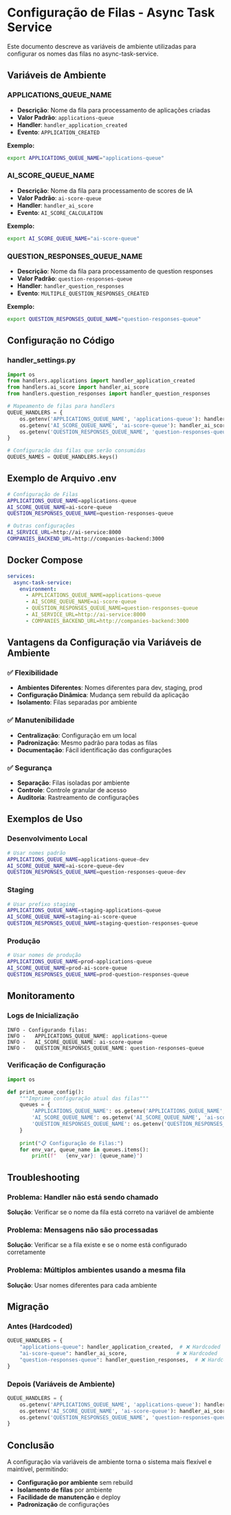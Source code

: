 # Configuração de Filas - Async Task Service

Este documento descreve as variáveis de ambiente utilizadas para configurar os nomes das filas no async-task-service.

## Variáveis de Ambiente

### APPLICATIONS_QUEUE_NAME
- **Descrição**: Nome da fila para processamento de aplicações criadas
- **Valor Padrão**: `applications-queue`
- **Handler**: `handler_application_created`
- **Evento**: `APPLICATION_CREATED`

**Exemplo:**
```bash
export APPLICATIONS_QUEUE_NAME="applications-queue"
```

### AI_SCORE_QUEUE_NAME
- **Descrição**: Nome da fila para processamento de scores de IA
- **Valor Padrão**: `ai-score-queue`
- **Handler**: `handler_ai_score`
- **Evento**: `AI_SCORE_CALCULATION`

**Exemplo:**
```bash
export AI_SCORE_QUEUE_NAME="ai-score-queue"
```

### QUESTION_RESPONSES_QUEUE_NAME
- **Descrição**: Nome da fila para processamento de question responses
- **Valor Padrão**: `question-responses-queue`
- **Handler**: `handler_question_responses`
- **Evento**: `MULTIPLE_QUESTION_RESPONSES_CREATED`

**Exemplo:**
```bash
export QUESTION_RESPONSES_QUEUE_NAME="question-responses-queue"
```

## Configuração no Código

### handler_settings.py

```python
import os
from handlers.applications import handler_application_created
from handlers.ai_score import handler_ai_score
from handlers.question_responses import handler_question_responses

# Mapeamento de filas para handlers
QUEUE_HANDLERS = {
    os.getenv('APPLICATIONS_QUEUE_NAME', 'applications-queue'): handler_application_created,
    os.getenv('AI_SCORE_QUEUE_NAME', 'ai-score-queue'): handler_ai_score,
    os.getenv('QUESTION_RESPONSES_QUEUE_NAME', 'question-responses-queue'): handler_question_responses,
}

# Configuração das filas que serão consumidas
QUEUES_NAMES = QUEUE_HANDLERS.keys()
```

## Exemplo de Arquivo .env

```bash
# Configuração de Filas
APPLICATIONS_QUEUE_NAME=applications-queue
AI_SCORE_QUEUE_NAME=ai-score-queue
QUESTION_RESPONSES_QUEUE_NAME=question-responses-queue

# Outras configurações
AI_SERVICE_URL=http://ai-service:8000
COMPANIES_BACKEND_URL=http://companies-backend:3000
```

## Docker Compose

```yaml
services:
  async-task-service:
    environment:
      - APPLICATIONS_QUEUE_NAME=applications-queue
      - AI_SCORE_QUEUE_NAME=ai-score-queue
      - QUESTION_RESPONSES_QUEUE_NAME=question-responses-queue
      - AI_SERVICE_URL=http://ai-service:8000
      - COMPANIES_BACKEND_URL=http://companies-backend:3000
```

## Vantagens da Configuração via Variáveis de Ambiente

### ✅ **Flexibilidade**
- **Ambientes Diferentes**: Nomes diferentes para dev, staging, prod
- **Configuração Dinâmica**: Mudança sem rebuild da aplicação
- **Isolamento**: Filas separadas por ambiente

### ✅ **Manutenibilidade**
- **Centralização**: Configuração em um local
- **Padronização**: Mesmo padrão para todas as filas
- **Documentação**: Fácil identificação das configurações

### ✅ **Segurança**
- **Separação**: Filas isoladas por ambiente
- **Controle**: Controle granular de acesso
- **Auditoria**: Rastreamento de configurações

## Exemplos de Uso

### Desenvolvimento Local
```bash
# Usar nomes padrão
APPLICATIONS_QUEUE_NAME=applications-queue-dev
AI_SCORE_QUEUE_NAME=ai-score-queue-dev
QUESTION_RESPONSES_QUEUE_NAME=question-responses-queue-dev
```

### Staging
```bash
# Usar prefixo staging
APPLICATIONS_QUEUE_NAME=staging-applications-queue
AI_SCORE_QUEUE_NAME=staging-ai-score-queue
QUESTION_RESPONSES_QUEUE_NAME=staging-question-responses-queue
```

### Produção
```bash
# Usar nomes de produção
APPLICATIONS_QUEUE_NAME=prod-applications-queue
AI_SCORE_QUEUE_NAME=prod-ai-score-queue
QUESTION_RESPONSES_QUEUE_NAME=prod-question-responses-queue
```

## Monitoramento

### Logs de Inicialização
```
INFO - Configurando filas:
INFO -   APPLICATIONS_QUEUE_NAME: applications-queue
INFO -   AI_SCORE_QUEUE_NAME: ai-score-queue
INFO -   QUESTION_RESPONSES_QUEUE_NAME: question-responses-queue
```

### Verificação de Configuração
```python
import os

def print_queue_config():
    """Imprime configuração atual das filas"""
    queues = {
        'APPLICATIONS_QUEUE_NAME': os.getenv('APPLICATIONS_QUEUE_NAME', 'applications-queue'),
        'AI_SCORE_QUEUE_NAME': os.getenv('AI_SCORE_QUEUE_NAME', 'ai-score-queue'),
        'QUESTION_RESPONSES_QUEUE_NAME': os.getenv('QUESTION_RESPONSES_QUEUE_NAME', 'question-responses-queue'),
    }
    
    print("📋 Configuração de Filas:")
    for env_var, queue_name in queues.items():
        print(f"   {env_var}: {queue_name}")
```

## Troubleshooting

### Problema: Handler não está sendo chamado
**Solução**: Verificar se o nome da fila está correto na variável de ambiente

### Problema: Mensagens não são processadas
**Solução**: Verificar se a fila existe e se o nome está configurado corretamente

### Problema: Múltiplos ambientes usando a mesma fila
**Solução**: Usar nomes diferentes para cada ambiente

## Migração

### Antes (Hardcoded)
```python
QUEUE_HANDLERS = {
    "applications-queue": handler_application_created,  # ❌ Hardcoded
    "ai-score-queue": handler_ai_score,                # ❌ Hardcoded
    "question-responses-queue": handler_question_responses,  # ❌ Hardcoded
}
```

### Depois (Variáveis de Ambiente)
```python
QUEUE_HANDLERS = {
    os.getenv('APPLICATIONS_QUEUE_NAME', 'applications-queue'): handler_application_created,  # ✅ Configurável
    os.getenv('AI_SCORE_QUEUE_NAME', 'ai-score-queue'): handler_ai_score,                    # ✅ Configurável
    os.getenv('QUESTION_RESPONSES_QUEUE_NAME', 'question-responses-queue'): handler_question_responses,  # ✅ Configurável
}
```

## Conclusão

A configuração via variáveis de ambiente torna o sistema mais flexível e maintível, permitindo:
- **Configuração por ambiente** sem rebuild
- **Isolamento de filas** por ambiente
- **Facilidade de manutenção** e deploy
- **Padronização** de configurações
